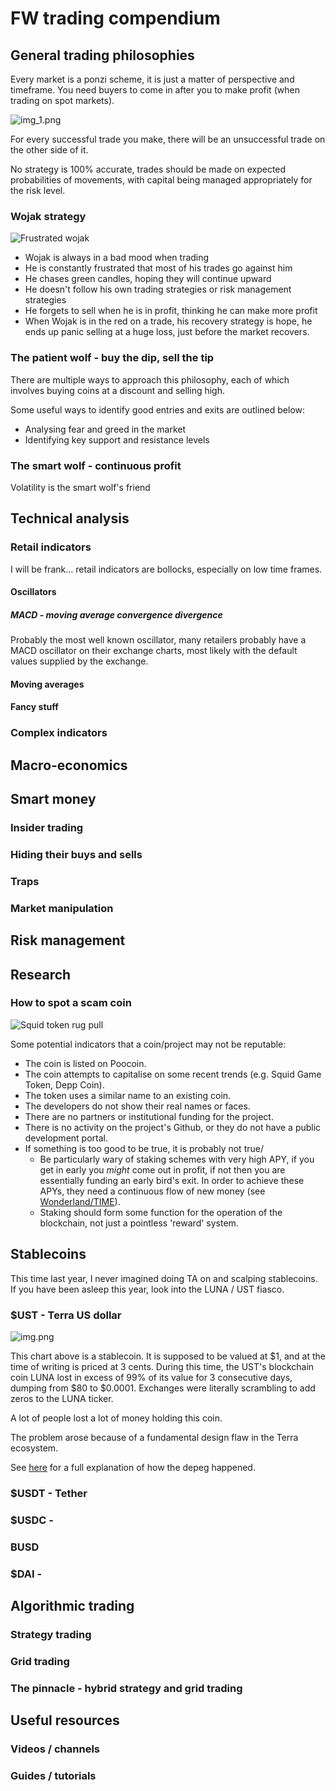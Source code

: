 # FW trading compendium

## General trading philosophies

Every market is a ponzi scheme, it is just a matter of perspective and timeframe. You need buyers to come in after you to make profit (when trading on spot markets). 

![img_1.png](images/ponzi.png)

For every successful trade you make, there will be an unsuccessful trade on the other side of it.

No strategy is 100% accurate, trades should be made on expected probabilities of movements, with capital being managed appropriately for the risk level.


### Wojak strategy

![Frustrated wojak](images/wojak.png)

* Wojak is always in a bad mood when trading
* He is constantly frustrated that most of his trades go against him
* He chases green candles, hoping they will continue upward
* He doesn't follow his own trading strategies or risk management strategies
* He forgets to sell when he is in profit, thinking he can make more profit
* When Wojak is in the red on a trade, his recovery strategy is hope, he ends up panic selling at a huge loss, just before the market recovers.

### The patient wolf - buy the dip, sell the tip

There are multiple ways to approach this philosophy, each of which involves buying coins at a discount and selling high.

Some useful ways to identify good entries and exits are outlined below:

* Analysing fear and greed in the market
* Identifying key support and resistance levels


### The smart wolf - continuous profit

Volatility is the smart wolf's friend

## Technical analysis

### Retail indicators

I will be frank... retail indicators are bollocks, especially on low time frames.

#### Oscillators

##### MACD - moving average convergence divergence

Probably the most well known oscillator, many retailers probably have a MACD oscillator on their exchange charts, most likely with the default values supplied by the exchange.



#### Moving averages

#### Fancy stuff


### Complex indicators

####


## Macro-economics


## Smart money

### Insider trading

### Hiding their buys and sells

### Traps

### Market manipulation


## Risk management

## Research

### How to spot a scam coin

![Squid token rug pull](images/squid.gif)

Some potential indicators that a coin/project may not be reputable:

* The coin is listed on Poocoin.
* The coin attempts to capitalise on some recent trends (e.g. Squid Game Token, Depp Coin).
* The token uses a similar name to an existing coin.
* The developers do not show their real names or faces.
* There are no partners or institutional funding for the project.
* There is no activity on the project's Github, or they do not have a public development portal.
* If something is too good to be true, it is probably not true/
  * Be particularly wary of staking schemes with very high APY, if you get in early you *might* come out in profit, if not then you are essentially funding an early bird's exit. In order to achieve these APYs, they need a continuous flow of new money (see [Wonderland/TIME](https://cyberbump.net/wonderland-time-crypto-instant-millionaires-or-ponzi-scheme/)).
  * Staking should form some function for the operation of the blockchain, not just a pointless 'reward' system.

## Stablecoins

This time last year, I never imagined doing TA on and scalping stablecoins. If you have been asleep this year, look into the LUNA / UST fiasco.

### $UST - Terra US dollar

![img.png](images/ust.png)

This chart above is a stablecoin. It is supposed to be valued at $1, and at the time of writing is priced at 3 cents. During this time, the UST's blockchain coin LUNA lost in excess of 99% of its value for 3 consecutive days, dumping from $80 to $0.0001. Exchanges were literally scrambling to add zeros to the LUNA ticker.

A lot of people lost a lot of money holding this coin.

The problem arose because of a fundamental design flaw in the Terra ecosystem.

See [here](https://www.cnet.com/personal-finance/crypto/luna-crypto-crash-how-ust-broke-and-whats-next-for-terra/) for a full explanation of how the depeg happened.

### $USDT - Tether

### $USDC - 
### BUSD 
### $DAI -

## Algorithmic trading

### Strategy trading

### Grid trading

### The pinnacle - hybrid strategy and grid trading



## Useful resources

### Videos / channels

### Guides / tutorials